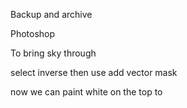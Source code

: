 Backup and archive

Photoshop

To bring sky through

select inverse
then use add vector mask

now we can paint white on the top to 